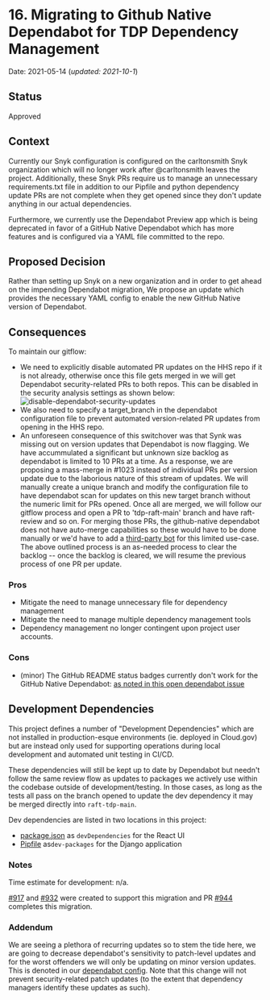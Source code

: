 # 16. Migrating to Github Native Dependabot for TDP Dependency Management
Date: 2021-05-14 (_updated: 2021-10-1_)

## Status

Approved

## Context

Currently our Snyk configuration is configured on the carltonsmith Snyk organization which will no longer work after @carltonsmith leaves the project.
Additionally, these Snyk PRs require us to manage an unnecessary requirements.txt file in addition to our Pipfile and python dependency update PRs are not complete when they get opened since they don't update anything in our actual dependencies.

Furthermore, we currently use the Dependabot Preview app which is being deprecated in favor of a GitHub Native Dependabot which has more features and is configured via a YAML file committed to the repo.


## Proposed Decision
Rather than setting up Snyk on a new organization and in order to get ahead on the impending Dependabot migration, We propose an update which provides the necessary YAML config to enable the new GitHub Native version of Dependabot.

## Consequences

To maintain our gitflow:

* We need to explicitly disable automated PR updates on the HHS repo if it is not already, otherwise once this file gets merged in we will get Dependabot security-related PRs to both repos. This can be disabled in the security analysis settings as shown below:
![disable-dependabot-security-updates](https://user-images.githubusercontent.com/22626085/118340020-8b744f80-b4e8-11eb-8bb1-eb851f074627.png)
* We also need to specify a target_branch in the dependabot configuration file to prevent automated version-related PR updates from opening in the HHS repo.
* An unforeseen consequence of this switchover was that Synk was missing out on version updates that Dependabot is now flagging. We have accummulated a significant but unknown size backlog as dependabot is limited to 10 PRs at a time. As a response, we are proposing a mass-merge in #1023 instead of individual PRs per version update due to the laborious nature of this stream of updates. We will manually create a unique branch and modify the configuration file to have dependabot scan for updates on this new target branch without the numeric limit for PRs opened. Once all are merged, we will follow our gitflow process and open a PR to 'tdp-raft-main' branch and have raft-review and so on. For merging those PRs, the github-native dependabot does not have auto-merge capabilities so these would have to be done manually or we'd have to add a [third-party bot](https://github.com/ahmadnassri/action-dependabot-auto-merge) for this limited use-case. The above outlined process is an as-needed process to clear the backlog -- once the backlog is cleared, we will resume the previous process of one PR per update.

### Pros
* Mitigate the need to manage unnecessary file for dependency management
* Mitigate the need to manage multiple dependency management tools
* Dependency management no longer contingent upon project user accounts.

### Cons

* (minor) The GitHub README status badges currently don't work for the GitHub Native Dependabot: [as noted in this open dependabot issue](https://github.com/dependabot/dependabot-core/issues/1912)

## Development Dependencies
This project defines a number of "Development Dependencies" which are not installed in production-esque environments (ie. deployed in Cloud.gov) but are instead only used for supporting operations during local development and automated unit testing in CI/CD.

These dependencies will still be kept up to date by Dependabot but needn't follow the same review flow as updates to packages we actively use within the codebase outside of development/testing. In those cases, as long as the tests all pass on the branch opened to update the dev dependency it may be merged directly into `raft-tdp-main`.

Dev dependencies are listed in two locations in this project:
* [package.json](https://github.com/raft-tech/TANF-app/blob/raft-tdp-main/tdrs-frontend/package.json#L66) as `devDependencies` for the React UI
* [Pipfile](https://github.com/raft-tech/TANF-app/blob/raft-tdp-main/tdrs-backend/Pipfile#L6) as`dev-packages` for the Django application

### Notes

Time estimate for development: n/a.

[#917](https://github.com/raft-tech/TANF-app/pull/917) and [#932](https://github.com/raft-tech/TANF-app/pull/932) were created to support this migration and PR [#944](https://github.com/raft-tech/TANF-app/pull/944) completes this migration.

### Addendum

We are seeing a plethora of recurring updates so to stem the tide here, we are going to decrease dependabot's sensitivity to patch-level updates and for the worst offenders we will only be updating on minor version updates. This is denoted in our [dependabot config](https://github.com/raft-tech/TANF-app/.github/dependabot.yml). Note that this change will not prevent security-related patch updates (to the extent that dependency managers identify these updates as such). 
